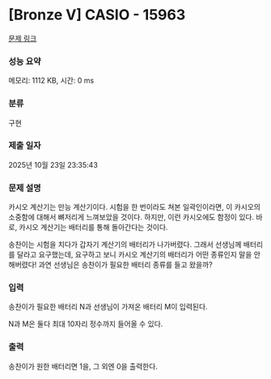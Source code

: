 # [Bronze V] CASIO - 15963 

[문제 링크](https://www.acmicpc.net/problem/15963) 

### 성능 요약

메모리: 1112 KB, 시간: 0 ms

### 분류

구현

### 제출 일자

2025년 10월 23일 23:35:43

### 문제 설명

<p>카시오 계산기는 만능 계산기이다. 시험을 한 번이라도 쳐본 일곽인이라면, 이 카시오의 소중함에 대해서 뼈저리게 느껴보았을 것이다. 하지만, 이런 카시오에도 함정이 있다. 바로, 카시오 계산기는 배터리를 통해 돌아간다는 것이다.</p>

<p>송찬이는 시험을 치다가 갑자기 계산기의 배터리가 나가버렸다. 그래서 선생님께 배터리를 달라고 요구했는데, 요구하고 보니 카시오 계산기의 배터리가 어떤 종류인지 말을 안 해버렸다! 과연 선생님은 송찬이가 필요한 배터리 종류를 들고 왔을까?</p>

### 입력 

 <p>송찬이가 필요한 배터리 N과 선생님이 가져온 배터리 M이 입력된다.</p>

<p>N과 M은 둘다 최대 10자리 정수까지 들어올 수 있다.</p>

### 출력 

 <p>송찬이가 원한 배터리면 1을, 그 외엔 0을 출력한다.</p>

